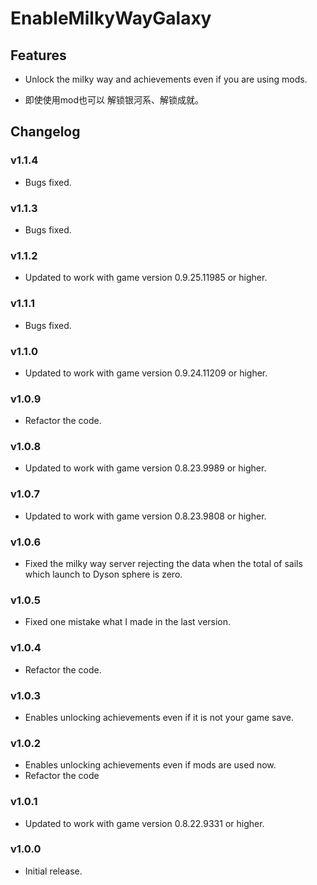 # EnableMilkyWayGalaxy

## Features

- Unlock the milky way and achievements even if you are using mods.

- 即使使用mod也可以 解锁银河系、解锁成就。


## Changelog

### v1.1.4
- Bugs fixed.

### v1.1.3
- Bugs fixed.

### v1.1.2
- Updated to work with game version 0.9.25.11985 or higher.

### v1.1.1
- Bugs fixed.

### v1.1.0
- Updated to work with game version 0.9.24.11209 or higher.

### v1.0.9
- Refactor the code.

### v1.0.8
- Updated to work with game version 0.8.23.9989 or higher.

### v1.0.7
- Updated to work with game version 0.8.23.9808 or higher.

### v1.0.6
- Fixed the milky way server rejecting the data when the total of sails which launch to Dyson sphere is zero.

### v1.0.5
- Fixed one mistake what I made in the last version.

### v1.0.4
- Refactor the code.

### v1.0.3
- Enables unlocking achievements even if it is not your game save.

### v1.0.2
- Enables unlocking achievements even if mods are used now.
- Refactor the code

### v1.0.1
- Updated to work with game version 0.8.22.9331 or higher.

### v1.0.0
- Initial release.
